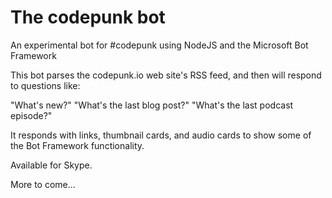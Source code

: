 # The codepunk bot
An experimental bot for #codepunk using NodeJS and the Microsoft Bot Framework

This bot parses the codepunk.io web site's RSS feed, and then will respond to questions like:

"What's new?"
"What's the last blog post?"
"What's the last podcast episode?"

It responds with links, thumbnail cards, and audio cards to show some of the Bot Framework functionality.

Available for Skype.

More to come...
